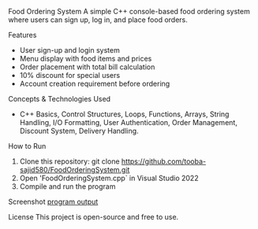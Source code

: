 Food Ordering System
A simple C++ console-based food ordering system where users can sign up, log in, and place food orders.

Features
 - User sign-up and login system
 - Menu display with food items and prices
 - Order placement with total bill calculation
 - 10% discount for special users
 - Account creation requirement before ordering

Concepts & Technologies Used
- C++ Basics, Control Structures, Loops, Functions, Arrays, String Handling, I/O Formatting, User Authentication, Order Management, Discount System, Delivery Handling.

How to Run
1. Clone this repository:
   git clone https://github.com/tooba-sajid580/FoodOrderingSystem.git
2. Open 'FoodOrderingSystem.cpp` in Visual Studio 2022
3. Compile and run the program

Screenshot
   [program output](Screenshot.png)
    
License
This project is open-source and free to use.
